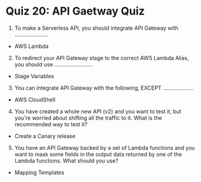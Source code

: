 # Quiz 20: API Gaetway Quiz

1. To make a Serverless API, you should integrate API Gateway with ......................

- AWS Lambda

2. To redirect your API Gateway stage to the correct AWS Lambda Alias, you should use .........................

- Stage Variables

3. You can integrate API Gateway with the following, EXCEPT ....................

- AWS CloudShell

4. You have created a whole new API (v2) and you want to test it, but you're worried about shifting all the traffic to it. What is the recommended way to test it?

- Create a Canary release

5. You have an API Gateway backed by a set of Lambda functions and you want to mask some fields in the output data returned by one of the Lambda functions. What should you use?

- Mapping Templates

